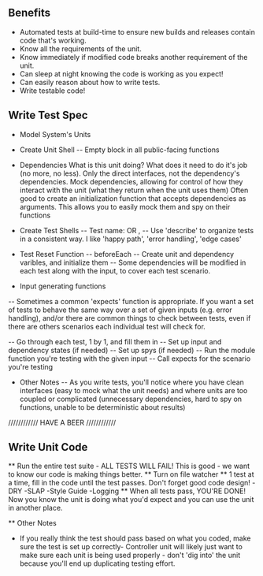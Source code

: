 Benefits
------------------------------------------------------------------

- Automated tests at build-time to ensure new builds and releases contain code that's working.
- Know all the requirements of the unit.
- Know immediately if modified code breaks another requirement of the unit.
- Can sleep at night knowing the code is working as you expect!
- Can easily reason about how to write tests.
- Write testable code!


Write Test Spec
------------------------------------------------------------------

- Model System's Units

- Create Unit Shell
-- Empty block in all public-facing functions

- Dependencies
  What is this unit doing?  What does it need to do it's job (no more, no less).  Only the direct interfaces, not the dependency's dependencies.
  Mock dependencies, allowing for control of how they interact with the unit (what they return when the unit uses them)
  Often good to create an initialization function that accepts dependencies as arguments.  This allows you to easily mock them and spy on their functions

- Create Test Shells
-- Test name: <unit> <does something> <when something> OR <when something>, <unit> <does something>
-- Use 'describe' to organize tests in a consistent way.  I like 'happy path', 'error handling', 'edge cases'

- Test Reset Function
-- beforeEach
-- Create unit and dependency varibles, and initialize them
-- Some dependencies will be modified in each test along with the input, to cover each test scenario.

- Input generating functions

-- Sometimes a common 'expects' function is appropriate.  If you want a set of tests to behave the same way over a set of given inputs (e.g. error handling), and/or there are common things to check between tests, even if there are others scenarios each individual test will check for.

-- Go through each test, 1 by 1, and fill them in
-- Set up input and dependency states (if needed)
-- Set up spys (if needed)
-- Run the module function you're testing with the given input
-- Call expects for the scenario you're testing

- Other Notes
-- As you write tests, you'll notice where you have clean interfaces (easy to mock what the unit needs) and where units are too coupled or complicated (unnecessary dependencies, hard to spy on functions, unable to be deterministic about results)

//////////// HAVE A BEER ////////////


Write Unit Code
--------------------------------------------------------------------

** Run the entire test suite - ALL TESTS WILL FAIL! This is good - we want to know our code is making things better.
** Turn on file watcher
** 1 test at a time, fill in the code until the test passes.  Don't forget good code design!
-DRY
-SLAP
-Style Guide
-Logging
** When all tests pass, YOU'RE DONE! Now you know the unit is doing what you'd expect and you can use the unit in another place.


** Other Notes
- If you really think the test should pass based on what you coded, make sure the test is set up correctly- Controller unit will likely just want to make sure each unit is being used properly - don't 'dig into' the unit because you'll end up duplicating testing effort.
